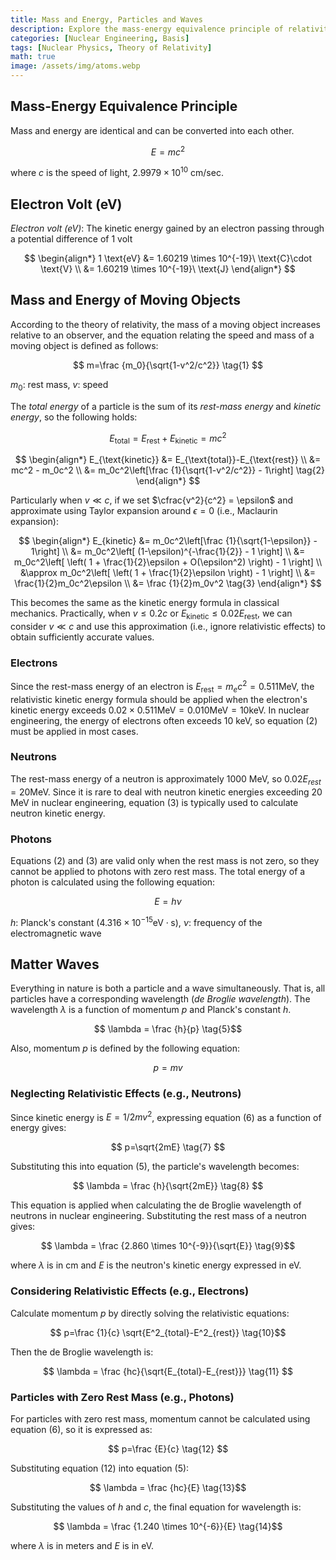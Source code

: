 ```yaml
---
title: Mass and Energy, Particles and Waves
description: Explore the mass-energy equivalence principle of relativity theory and calculate the energy of moving electrons considering relativistic effects.
categories: [Nuclear Engineering, Basis]
tags: [Nuclear Physics, Theory of Relativity]
math: true
image: /assets/img/atoms.webp
---
```

## Mass-Energy Equivalence Principle
Mass and energy are identical and can be converted into each other.

$$ E=mc^2 $$

where $c$ is the speed of light, $2.9979 \times 10^{10}\ \text{cm/sec}$.

## Electron Volt (eV)
*Electron volt (eV)*: The kinetic energy gained by an electron passing through a potential difference of 1 volt

$$
\begin{align*} 
1 \text{eV} &= 1.60219 \times 10^{-19}\ \text{C}\cdot \text{V}
\\ &= 1.60219 \times 10^{-19}\ \text{J}
\end{align*}
$$

## Mass and Energy of Moving Objects
According to the theory of relativity, the mass of a moving object increases relative to an observer, and the equation relating the speed and mass of a moving object is defined as follows:

$$ m=\frac {m_0}{\sqrt{1-v^2/c^2}} \tag{1} $$

$m_0$: rest mass, $v$: speed

The *total energy* of a particle is the sum of its *rest-mass energy* and *kinetic energy*, so the following holds:

$$ E_{\text{total}} = E_{\text{rest}}+E_{\text{kinetic}} = mc^2$$

$$
\begin{align*}
E_{\text{kinetic}} &= E_{\text{total}}-E_{\text{rest}}
\\ &= mc^2 - m_0c^2
\\ &= m_0c^2\left[\frac {1}{\sqrt{1-v^2/c^2}} - 1\right] \tag{2}
\end{align*}
$$

Particularly when $v\ll c$, if we set $\cfrac{v^2}{c^2} = \epsilon$ and approximate using Taylor expansion around $\epsilon = 0$ (i.e., Maclaurin expansion):

$$
\begin{align*}
E_{kinetic} &= m_0c^2\left[\frac {1}{\sqrt{1-\epsilon}} - 1\right] \\
&= m_0c^2\left[ (1-\epsilon)^{-\frac{1}{2}} - 1 \right] \\
&= m_0c^2\left[ \left( 1 + \frac{1}{2}\epsilon + O(\epsilon^2) \right) - 1 \right] \\
&\approx m_0c^2\left[ \left( 1 + \frac{1}{2}\epsilon \right) - 1 \right] \\
&= \frac{1}{2}m_0c^2\epsilon \\
&= \frac {1}{2}m_0v^2 \tag{3}
\end{align*}
$$

This becomes the same as the kinetic energy formula in classical mechanics. Practically, when $v\leq 0.2c$ or $E_{\text{kinetic}} \leq 0.02E_{\text{rest}}$, we can consider $v\ll c$ and use this approximation (i.e., ignore relativistic effects) to obtain sufficiently accurate values.

### Electrons
Since the rest-mass energy of an electron is $E_{\text{rest}}=m_ec^2=0.511 \text{MeV}$, the relativistic kinetic energy formula should be applied when the electron's kinetic energy exceeds $0.02\times 0.511 \text{MeV}=0.010 \text{MeV}=10 \text{keV}$. In nuclear engineering, the energy of electrons often exceeds 10 keV, so equation (2) must be applied in most cases.

### Neutrons
The rest-mass energy of a neutron is approximately 1000 MeV, so $0.02E_{rest}=20\text{MeV}$. Since it is rare to deal with neutron kinetic energies exceeding 20 MeV in nuclear engineering, equation (3) is typically used to calculate neutron kinetic energy.

### Photons
Equations (2) and (3) are valid only when the rest mass is not zero, so they cannot be applied to photons with zero rest mass. The total energy of a photon is calculated using the following equation:

$$ E = h\nu \tag{4} $$

$h$: Planck's constant ($4.316 \times 10^{-15} \text{eV}\cdot\text{s}$), $\nu$: frequency of the electromagnetic wave

## Matter Waves
Everything in nature is both a particle and a wave simultaneously. That is, all particles have a corresponding wavelength (*de Broglie wavelength*). The wavelength $\lambda$ is a function of momentum $p$ and Planck's constant $h$.

$$ \lambda = \frac {h}{p} \tag{5}$$

Also, momentum $p$ is defined by the following equation:

$$ p = mv \tag{6} $$

### Neglecting Relativistic Effects (e.g., Neutrons)
Since kinetic energy is $E=1/2 mv^2$, expressing equation (6) as a function of energy gives:

$$ p=\sqrt{2mE} \tag{7} $$

Substituting this into equation (5), the particle's wavelength becomes:

$$ \lambda = \frac {h}{\sqrt{2mE}} \tag{8} $$

This equation is applied when calculating the de Broglie wavelength of neutrons in nuclear engineering. Substituting the rest mass of a neutron gives:

$$ \lambda = \frac {2.860 \times 10^{-9}}{\sqrt{E}} \tag{9}$$

where $\lambda$ is in cm and $E$ is the neutron's kinetic energy expressed in eV.

### Considering Relativistic Effects (e.g., Electrons)
Calculate momentum $p$ by directly solving the relativistic equations:

$$ p=\frac {1}{c} \sqrt{E^2_{total}-E^2_{rest}} \tag{10}$$

Then the de Broglie wavelength is:

$$ \lambda = \frac {hc}{\sqrt{E_{total}-E_{rest}}} \tag{11} $$

### Particles with Zero Rest Mass (e.g., Photons)
For particles with zero rest mass, momentum cannot be calculated using equation (6), so it is expressed as:

$$ p=\frac {E}{c} \tag{12} $$

Substituting equation (12) into equation (5):

$$ \lambda = \frac {hc}{E} \tag{13}$$

Substituting the values of $h$ and $c$, the final equation for wavelength is:

$$ \lambda = \frac {1.240 \times 10^{-6}}{E} \tag{14}$$

where $\lambda$ is in meters and $E$ is in eV.
